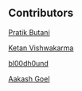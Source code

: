## Contributors

[Pratik Butani](https://github.com/pratikbutani)

[Ketan Vishwakarma](https://github.com/ketanvishwakarma)

[bl00dh0und](https://github.com/bl00dh0und)

[Aakash Goel](https://github.com/goelaakash79)
